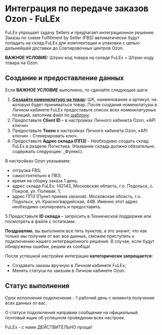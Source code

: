 #  Интеграция по передаче заказов Ozon - FuLEx

FuLEx упрощает задачу Sellers и предлагает интеграционное
решение. Заказы по схеме Fulfillment by Seller (FBS) автоматически будут попадать на склад FuLEx для комплектации и упаковки с целью дальнейшей доставки до
Сортировочных центров Ozon. 

**ВАЖНОЕ УСЛОВИЕ:**
Штрих-код товара на складе FuLEx = Штрих-коду товара на Ozon. 

## Создание и предоставление данных 

Если **ВАЖНОЕ УСЛОВИЕ** выполнено, то сделайте следующие шаги:

1. **[Создайте номенклатуру на товар](nomenclature.md):** ШК, наименование и
артикул, на которую будет приниматься товар. После создания номенклатуры в Личном кабинете FuLEx предоставьте список всех номенклатурных позиций, заполнив файл по [шаблону](https://drive.google.com/uc?export=download&id=1pNIw2SAnvl9ixSG1vM1W9wsu4tbXOccz). 
2. Предоставьте **Client ID** – в настройках Личного кабинета Ozon, «АPI ключи»
3. Предоставьте **Токен** в настройках Личного кабинета Ozon, «АPI ключи» -  Cгенерировать ключ.
4. Предоставьте **Адрес склада (ППЗ)** - Необходимо создать склад  FuLEx в разделе Логистика. (Название склада должно обязательно содержать следующее:  _Фулекс). 

В настройках Ozon указываем:
- отгрузка FBS;
- самостоятельно в ПВЗ;
- время на сборку заказа 1 день;
- адрес склада FuLEx: 142143, Московская область, г.о. Подольск, с. Покров, ул. Полевая, 1;
- адрес ППЗ (Пункт приема заказов): Московская область, г.о. Подольск, ул. Красногвардейская, 44В. Именно этот адрес необходимо скопировать и предоставить. 

5.Предоставьте **ID склада** – запросить в Технической поддержке или посмотреть в файле с остатками.


**Поздравляю**, вы выполнили все пять пунктов, а это значит, что как только мы получим от вас все данные, сможем приступить к подключению нашего интеграционного решения. 
В случае, если будут обнаружены ошибки, решим их сообща!

После успешной настройки интеграции **категорически запрещается**:

- Создавать заказы вручную в Личном кабинете FuLEx;
- Менять статусы по заказам в Личном кабинете Ozon.

## Статус выполнения

Срок исполнения подключения - 1 рабочий день с момента получения всех данных от вас. 

О статусе подключения направим сообщение на официальный почтовый ящик об успешном проведении всех настроек.  

FuLEx - с нами ДЕЙСТВИТЕЛЬНО проще!